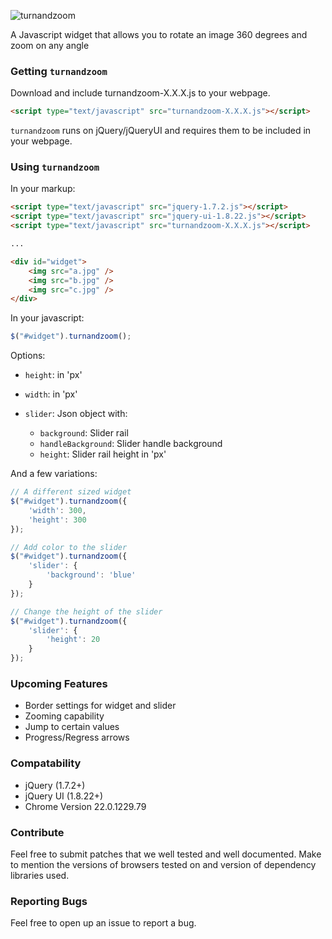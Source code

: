 ![turnandzoom](https://forrst-production.s3.amazonaws.com/multiposts/images/13505/original.png?1349589564)

A Javascript widget that allows you to rotate an image 360 degrees and zoom on any angle

### Getting `turnandzoom`

Download and include turnandzoom-X.X.X.js to your webpage.

```html
<script type="text/javascript" src="turnandzoom-X.X.X.js"></script>
```

`turnandzoom` runs on jQuery/jQueryUI and requires them to be included in your webpage.

### Using `turnandzoom`

In your markup:

```html
<script type="text/javascript" src="jquery-1.7.2.js"></script>
<script type="text/javascript" src="jquery-ui-1.8.22.js"></script>
<script type="text/javascript" src="turnandzoom-X.X.X.js"></script>

...

<div id="widget">
    <img src="a.jpg" />
    <img src="b.jpg" />
    <img src="c.jpg" />
</div>
```

In your javascript:

```javascript
$("#widget").turnandzoom();
```

Options:

- `height`: in 'px'
- `width`: in 'px'
- `slider`: Json object with:

  - `background`: Slider rail
  - `handleBackground`: Slider handle background
  - `height`: Slider rail height in 'px'

And a few variations:

```javascript
// A different sized widget
$("#widget").turnandzoom({
    'width': 300,
    'height': 300
});

// Add color to the slider
$("#widget").turnandzoom({
    'slider': {
        'background': 'blue'
    }
});

// Change the height of the slider
$("#widget").turnandzoom({
    'slider': {
        'height': 20
    }
});
```

### Upcoming Features

- Border settings for widget and slider
- Zooming capability
- Jump to certain values
- Progress/Regress arrows

### Compatability

- jQuery (1.7.2+)
- jQuery UI (1.8.22+)
- Chrome Version 22.0.1229.79

### Contribute

Feel free to submit patches that we well tested and well documented. Make to mention the versions of browsers tested on and version of dependency libraries used.

### Reporting Bugs

Feel free to open up an issue to report a bug. 